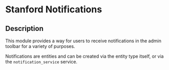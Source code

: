 # Stanford Notifications

Description
---

This module provides a way for users to receive notifications in the admin toolbar for a variety of purposes.

Notifications are entities and can be created via the entity type itself, or via the `notification_service` service.
